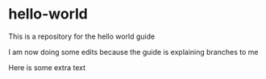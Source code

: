 # hello-world
This is a repository for the hello world guide

I am now doing some edits because the guide is explaining branches to me

Here is some extra text
